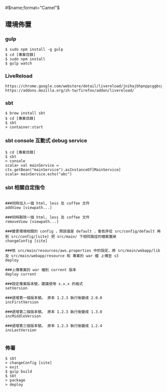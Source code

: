 #$name;format="Camel"$

## 環境佈置

### gulp

```shell
$ sudo npm install -g gulp
$ cd [專案目錄]
$ sudo npm install
$ gulp watch
```

### LiveReload

```
https://chrome.google.com/webstore/detail/livereload/jnihajbhpnppcggbcgedagnkighmdlei
https://addons.mozilla.org/zh-tw/firefox/addon/livereload/
```

### sbt

```shell
$ brew install sbt
$ cd [專案目錄]
$ sbt
> container:start
```

### sbt console 互動式 debug service

```shell
$ cd [專案目錄]
$ sbt
> console
scala> val mainService = ctx.getBean("mainService").asInstanceOf[MainService]
scala> mainService.echo("abc")
```

### sbt 相關自定指令

```shell

###同時加入一個 html, less 及 coffee 文件
addView [viewpath...]

###同時刪除一個 html, less 及 coffee 文件
removeView [viewpath...]

###變更環境相關的 config ，預設值是 default ，會依序從 src/config/default 再到 src/config/[site] 把 src/main/ 下相同路徑的檔案蓋掉
changeConfig [site]

###依 src/main/resources/aws.properties 中的設定，將 src/main/webapp/lib 及 src/main/webapp/resource 和 專案的 war 檔 上傳至 s3
deploy

###上傳專案的 war 檔到 current 版本
deploy current

###設定專案版本號，建議使用 x.x.x 的格式
setVersion

###遞增第一個版本號。 原本 1.2.3 執行後變成 2.0.0
incFirstVersion

###遞增第二個版本號。 原本 1.2.3 執行後變成 1.3.0
incMiddleVersion

###遞增第三個版本號。 原本 1.2.3 執行後變成 1.2.4
incLastVersion


```

### 佈署

```shell
$ sbt
> changeConfig [site]
> exit
$ gulp build
$ sbt
> package
> deploy
```
